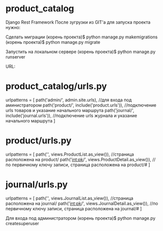 # product_catalog
Django Rest Framework
После зугрузки из GIT'a для запуска проекта нужно:

Сделать миграции 
(корень проекта)$ python manage.py makemigrations
(корень проекта)$ python manage.py migrate

Запустить на локальном сервере
(корень проекта)$ python manage.py runserver

URL:
# product_catalog/urls.py

urlpatterns = [
    path('admin/', admin.site.urls), //для входа под аминистратором
    path('product/', include('product.urls')), //подключение urls товаров и указание начального маршрута
    path('journal/', include('journal.urls')), //подключение urls журнала и указание начального маршрута
]

# product/urls.py

urlpatterns = [
    path('', views.ProductList.as_view()), //страница расположена на product/
    path('<int:pk>/', views.ProductDetail.as_view()), //по первичному ключу записи, страница расположена на product/# 
]

# journal/urls.py

urlpatterns = [
    path('', views.JournalList.as_view()), //страница расположена на journal/
    path('<int:pk>/', views.JournalDetail.as_view()), //по первичному ключу записи, страница расположена на journal/# 
]

Для входа под администратором
(корень проекта)$ python manage.py createsuperuser
